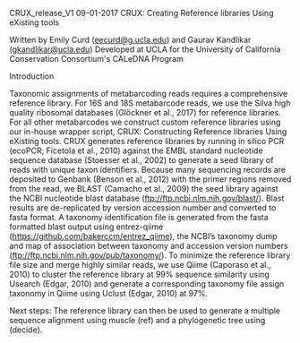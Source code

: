 CRUX_release_V1		09-01-2017
CRUX: Creating Reference libraries Using eXisting tools

Written by Emily Curd (eecurd@g.ucla.edu) and Gaurav Kandlikar (gkandlikar@ucla.edu)
Developed at UCLA for the University of California Conservation Consortium's CALeDNA Program

Introduction
  
Taxonomic assignments of metabarcoding reads requires a comprehensive reference library. For 16S and 18S metabarcode reads, we use the Silva high quality ribosomal databases (Glöckner et al., 2017) for reference libraries. For all other metabarcodes we construct custom reference libraries using our in-house wrapper script, CRUX: Constructing Reference libraries Using eXisting tools. CRUX generates reference libraries by running in silico PCR (ecoPCR; Ficetola et al., 2010) against the EMBL standard nucleotide sequence database (Stoesser et al., 2002) to generate a seed library of reads with unique taxon identifiers. Because many sequencing records are deposited to Genbank (Benson et al., 2012) with the primer regions removed from the read, we BLAST (Camacho et al., 2009) the seed library against the NCBI nucleotide blast database (ftp://ftp.ncbi.nlm.nih.gov/blast/). Blast results are de-replicated by version accession number and converted to fasta format. A taxonomy identification file is generated from the fasta formatted blast output using entrez-qiime (https://github.com/bakerccm/entrez_qiime), the NCBI’s taxonomy dump and map of association between taxonomy and accession version numbers (ftp://ftp.ncbi.nlm.nih.gov/pub/taxonomy/). To minimize the reference library file size and merge highly similar reads, we use Qiime (Caporaso et al., 2010) to cluster the reference library at 99% sequence similarity using Usearch (Edgar, 2010) and generate a corresponding taxonomy file assign taxonomy in Qiime using Uclust (Edgar, 2010) at 97%. 

Next steps: The reference library can then be used to generate a multiple sequence alignment using muscle (ref) and a phylogenetic tree using (decide). 

